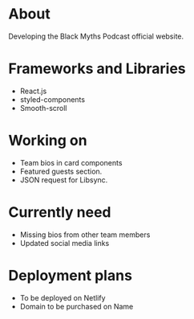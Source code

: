 # About

Developing the Black Myths Podcast official website.

# Frameworks and Libraries

- React.js
- styled-components
- Smooth-scroll

# Working on

- Team bios in card components
- Featured guests section.
- JSON request for Libsync.

# Currently need

- Missing bios from other team members
- Updated social media links

# Deployment plans

- To be deployed on Netlify
- Domain to be purchased on Name